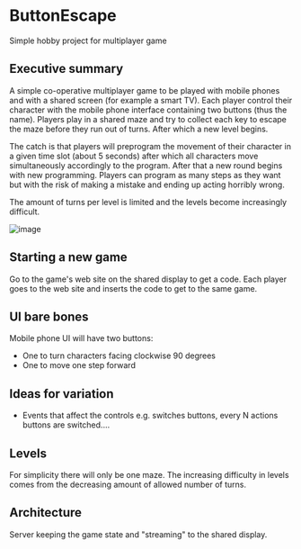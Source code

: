 # ButtonEscape

Simple hobby project for multiplayer game

## Executive summary
A simple co-operative multiplayer game to be played with mobile phones and with a shared screen (for example a smart TV). Each player control their character with the mobile phone interface containing two buttons (thus the name). Players play in a shared maze and try to collect each key to escape the maze before they run out of turns. After which a new level begins.

The catch is that players will preprogram the movement of their character in a given time slot (about 5 seconds) after which all characters move simultaneously accordingly to the program. After that a new round begins with new programming. Players can program as many steps as they want but with the risk of making a mistake and ending up acting horribly wrong.

The amount of turns per level is limited and the levels become increasingly difficult.


![image](https://user-images.githubusercontent.com/2006859/212980838-6fef6465-cee8-4c08-9c4b-611d8dc75760.png)


## Starting a new game
Go to the game's web site on the shared display to get a code. Each player goes to the web site and inserts the code to get to the same game.

## UI bare bones
Mobile phone UI will have two buttons:
- One to turn characters facing clockwise 90 degrees
- One to move one step forward

## Ideas for variation
- Events that affect the controls e.g. switches buttons, every N actions buttons are switched....

## Levels
For simplicity there will only be one maze. The increasing difficulty in levels comes from the decreasing amount of allowed number of turns. 

## Architecture
Server keeping the game state and "streaming" to the shared display.
